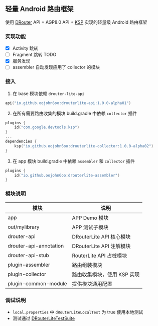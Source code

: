 ## 轻量 Android 路由框架

使用 [DRouter] API + AGP8.0 API + [KSP] 实现的轻量级 Android 路由框架

### 实现功能

- [x] Activity 跳转
- [ ] Fragment 跳转 TODO
- [x] 服务发现
- [ ] assembler 自动发现应用了 collector 的模块

### 接入

1. 在 base 模块依赖 `drouter-lite-api`

``` kotlin
api("io.github.oojohn6oo:drouterlite-api:1.0.0-alpha01")

```

2. 在所有需要路由收集的模块 build.gradle 中依赖 `collector` 插件

``` kotlin
plugins {
    id("com.google.devtools.ksp")
}
...
dependencies {
    ksp("io.github.oojohn6oo:drouterlite-collector:1.0.0-alpha02")
}

```
3. 在 app 模块 build.gradle 中依赖 `assembler` 和 `collector` 插件

``` kotlin
plugins {
    id("io.github.oojohn6oo:drouterlite-assembler")
}
```


### 模块说明

| 模块 | 说明 |
| --- | --- |
| app | APP Demo 模块 |
| out/mylibrary | APP 测试子模块 |
| drouter-api | DRouterLite API 核心模块 |
| drouter-api-annotation | DRouterLite API 注解模块 |
| drouter-api-stub | RouterLite API 占桩模块 |
| plugin-assembler | 路由组装模块 |
| plugin-collector | 路由收集模块，使用 KSP 实现 |
| plugin-common-module | 提供模块通用配置 |


### 调试说明

* `local.properties` 中 `dRouterLiteLocalTest` 为 true 使用本地测试
* 测试通过 [DRouterLiteTestSuite]



[DRouter]: https://github.com/didi/DRouter
[KSP]: https://github.com/google/ksp
[DRouterLiteTestSuite]: ./app/src/androidTest/kotlin/io/john6/router/drouterlite/DRouterLiteTestSuite.kt
